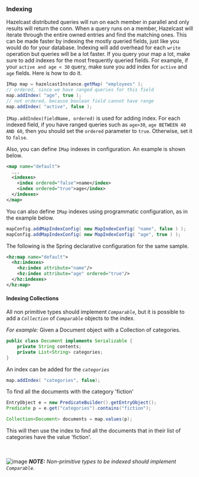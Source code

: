

### Indexing

Hazelcast distributed queries will run on each member in parallel and only results will return the conn. When a query runs on a
member, Hazelcast will iterate through the entire owned entries and find the matching ones. This can be made faster by indexing
the mostly queried fields, just like you would do for your database. Indexing will add overhead for each `write`
operation but queries will be a lot faster. If you query your map a lot, make sure to add indexes for the most frequently
queried fields. For example, if your `active and age < 30` query, make sure you add index for `active` and
`age` fields. Here is how to do it.

```java
IMap map = hazelcastInstance.getMap( "employees" );
// ordered, since we have ranged queries for this field
map.addIndex( "age", true );
// not ordered, because boolean field cannot have range
map.addIndex( "active", false );
```

`IMap.addIndex(fieldName, ordered)` is used for adding index. For each indexed field, if you have ranged queries such as `age>30`,
`age BETWEEN 40 AND 60`, then you should set the `ordered` parameter to `true`. Otherwise, set it to `false`.

Also, you can define `IMap` indexes in configuration. An example is shown below.

```xml
<map name="default">
  ...
  <indexes>
    <index ordered="false">name</index>
    <index ordered="true">age</index>
  </indexes>
</map>
```

You can also define `IMap` indexes using programmatic configuration, as in the example below.

```java
mapConfig.addMapIndexConfig( new MapIndexConfig( "name", false ) );
mapConfig.addMapIndexConfig( new MapIndexConfig( "age", true ) );
```

The following is the Spring declarative configuration for the same sample.

```xml
<hz:map name="default">
  <hz:indexes>
    <hz:index attribute="name"/>
    <hz:index attribute="age" ordered="true"/>
  </hz:indexes>
</hz:map>
```

#### Indexing Collections

All non primitive types should implement *`Comparable`*, but it is possible to add a *`Collection`* of *`Comparable`*
objects to the index. 

*For example:* Given a Document object with a Collection of categories.

```java
public class Document implements Serializable {
    private String contents;
    private List<String> categories;
}
```
An index can be added for the *`categories`*

```java
map.addIndex( "categories", false);
```
To find all the documents with the category 'fiction'

```java
EntryObject e = new PredicateBuilder().getEntryObject();
Predicate p = e.get("categories").contains("fiction");

Collection<Document> documents = map.values(p);
```

This will then use the index to find all the documents that in their list of categories have the value 'fiction'.

<br></br>
![image](images/NoteSmall.jpg) ***NOTE:*** *Non-primitive types to be indexed should implement *`Comparable`*.*

